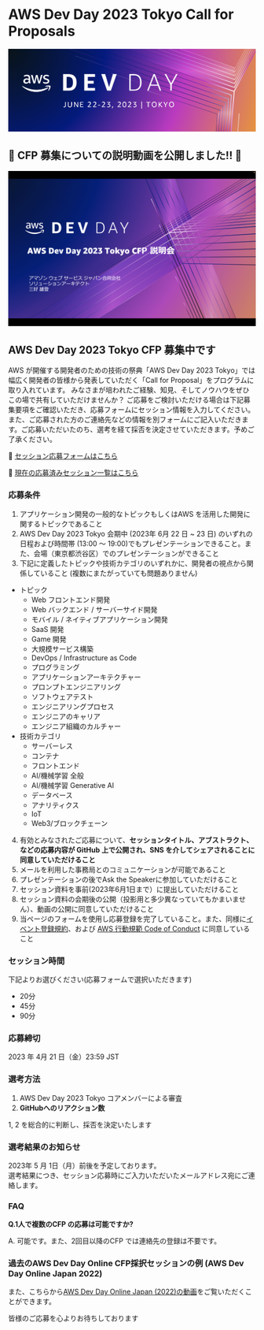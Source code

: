 # AWS Dev Day 2023 Tokyo Call for Proposals

<p align="center">
  <img src="res/banner.png" />
</p>

## 🎥 CFP 募集についての説明動画を公開しました!! 🎥
[![CFP募集についての説明](res/thumbnail.png)](https://www.youtube.com/watch?v=ECwCPV7NnwM)

## AWS Dev Day 2023 Tokyo CFP 募集中です

AWS が開催する開発者のための技術の祭典「AWS Dev Day 2023 Tokyo」では幅広く開発者の皆様から発表していただく「Call for Proposal」をプログラムに取り入れています。 みなさまが培われたご経験、知見、そしてノウハウをぜひこの場で共有していただけませんか？ ご応募をご検討いただける場合は下記募集要項をご確認いただき、応募フォームにセッション情報を入力してください。また、ご応募された方のご連絡先などの情報を別フォームにご記入いただきます。ご応募いただいたのち、選考を経て採否を決定させていただきます。予めご了承ください。

:pencil: [セッション応募フォームはこちら](https://github.com/aws-events/aws-dev-day-tokyo-2023-cfp/issues/new/choose)

:rocket: [現在の応募済みセッション一覧はこちら](https://github.com/aws-events/aws-dev-day-tokyo-2023-cfp/issues)

### 応募条件

1. アプリケーション開発の一般的なトピックもしくはAWS を活用した開発に関するトピックであること
2. AWS Dev Day 2023 Tokyo 会期中 (2023年 6月 22 日 ~ 23 日) のいずれの日程および時間帯 (13:00 ～ 19:00)でもプレゼンテーションできること。また、会場（東京都渋谷区）でのプレゼンテーションができること
3. 下記に定義したトピックや技術カテゴリのいずれかに、開発者の視点から関係していること (複数にまたがっていても問題ありません)
  - トピック
    - Web フロントエンド開発
    - Web バックエンド / サーバーサイド開発
    - モバイル / ネイティブアプリケーション開発
    - SaaS 開発
    - Game 開発
    - 大規模サービス構築
    - DevOps / Infrastructure as Code
    - プログラミング
    - アプリケーションアーキテクチャー
    - プロンプトエンジニアリング
    - ソフトウェアテスト
    - エンジニアリングプロセス
    - エンジニアのキャリア
    - エンジニア組織のカルチャー
  - 技術カテゴリ
    - サーバーレス
    - コンテナ
    - フロントエンド
    - AI/機械学習 全般
    - AI/機械学習 Generative AI
    - データベース
    - アナリティクス
    - IoT
    - Web3/ブロックチェーン
4. 有効とみなされたご応募について、**セッションタイトル、アブストラクト、などの応募内容が GitHub 上で公開され、SNS を介してシェアされることに同意していただけること**
5. メールを利用した事務局とのコミュニケーションが可能であること
6. プレゼンテーションの後でAsk the Speakerに参加していただけること
7. セッション資料を事前(2023年6月1日まで）に提出していただけること
8. セッション資料の会期後の公開（投影用と多少異なっていてもかまいません）、動画の公開に同意していただけること
9. 当ページのフォームを使用し応募登録を完了していること。また、同様に[イベント登録規約](https://aws.amazon.com/events/terms/)、および [AWS 行動規範 Code of Conduct](https://aws.amazon.com/codesofconduct/) に同意していること

### セッション時間
下記よりお選びください(応募フォームで選択いただきます)
- 20分
- 45分
- 90分

### 応募締切

2023 年 4月 21 日（金）23:59 JST

### 選考方法

1. AWS Dev Day 2023 Tokyo コアメンバーによる審査
2. **GitHubへのリアクション数**

1, 2 を総合的に判断し、採否を決定いたします

### 選考結果のお知らせ

2023年 5 月 1日（月）前後を予定しております。  
選考結果につき、セッション応募時にご入力いただいたメールアドレス宛にご連絡します。

### FAQ

**Q.1人で複数のCFP の応募は可能ですか?**

A. 可能です。また、2回目以降のCFP では連絡先の登録は不要です。

### 過去のAWS Dev Day Online CFP採択セッションの例 (AWS Dev Day Online Japan 2022)

また、こちらから[AWS Dev Day Online Japan (2022)の動画](https://youtube.com/playlist?list=PLzWGOASvSx6Htjm-P2nu65yfJ9mAT3hoG)をご覧いただくことができます。

皆様のご応募を心よりお待ちしております
